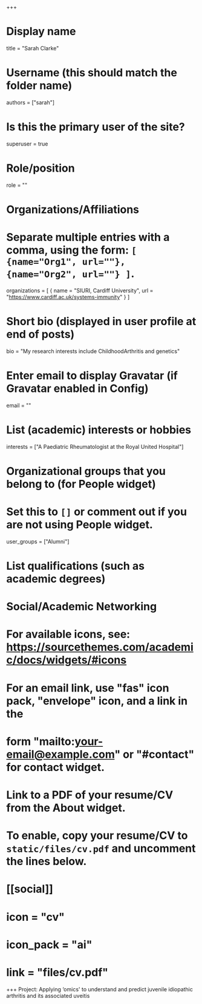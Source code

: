 +++
# Display name
title = "Sarah Clarke"

# Username (this should match the folder name)
authors = ["sarah"]

# Is this the primary user of the site?
superuser = true

# Role/position
role = ""

# Organizations/Affiliations
#   Separate multiple entries with a comma, using the form: `[ {name="Org1", url=""}, {name="Org2", url=""} ]`.
organizations = [ { name = "SIURI, Cardiff University", url = "https://www.cardiff.ac.uk/systems-immunity" } ]

# Short bio (displayed in user profile at end of posts)
bio = "My research interests include ChildhoodArthritis and genetics"

# Enter email to display Gravatar (if Gravatar enabled in Config)
email = ""

# List (academic) interests or hobbies
interests = ["A Paediatric Rheumatologist at the Royal United Hospital"]

# Organizational groups that you belong to (for People widget)
#   Set this to `[]` or comment out if you are not using People widget.
user_groups = ["Alumni"]

# List qualifications (such as academic degrees)


# Social/Academic Networking
# For available icons, see: https://sourcethemes.com/academic/docs/widgets/#icons
#   For an email link, use "fas" icon pack, "envelope" icon, and a link in the
#   form "mailto:your-email@example.com" or "#contact" for contact widget.



# Link to a PDF of your resume/CV from the About widget.
# To enable, copy your resume/CV to `static/files/cv.pdf` and uncomment the lines below.
# [[social]]
#   icon = "cv"
#   icon_pack = "ai"
#   link = "files/cv.pdf"

+++
Project:
Applying ‘omics' to understand and predict juvenile idiopathic arthritis and its associated uveitis


